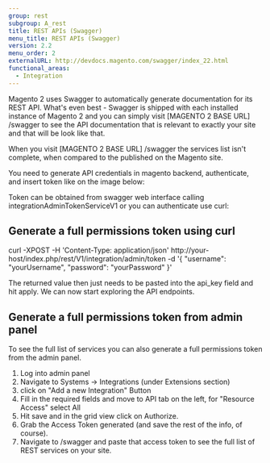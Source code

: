 ```yaml
---
group: rest
subgroup: A_rest
title: REST APIs (Swagger)
menu_title: REST APIs (Swagger)
version: 2.2
menu_order: 2
externalURL: http://devdocs.magento.com/swagger/index_22.html
functional_areas:
  - Integration
---
```


Magento 2 uses Swagger to automatically generate documentation for its REST API. What's even best - Swagger is shipped with each installed instance of Magento 2 and you can simply visit [MAGENTO 2 BASE URL] /swagger to see the API documentation that is relevant to exactly your site and that will be look like that. 

When you visit [MAGENTO 2 BASE URL] /swagger the services list isn't complete, when compared to the published on the Magento site.

You need to generate API credentials in magento backend, authenticate, and insert token like on the image below: 

Token can be obtained from swagger web interface calling integrationAdminTokenServiceV1 or you can authenticate use curl:

## Generate a full permissions token using curl
<div class="bs-callout bs-callout-tip" markdown="1">
curl -XPOST -H 'Content-Type: application/json' http://your-host/index.php/rest/V1/integration/admin/token -d '{ "username": "yourUsername", "password": "yourPassword" }'
</div>

The returned value then just needs to be pasted into the api_key field and hit apply. We can now start exploring the API endpoints.

## Generate a full permissions token from admin panel

To see the full list of services you can also generate a full permissions token from the admin panel.

1. Log into admin panel
2. Navigate to Systems -> Integrations (under Extensions section)
3. click on "Add a new Integration" Button
4. Fill in the required fields and move to API tab on the left, for "Resource Access" select All
5. Hit save and in the grid view click on Authorize.
6. Grab the Access Token generated (and save the rest of the info, of course).
7. Navigate to /swagger and paste that access token to see the full list of REST services on your site.
